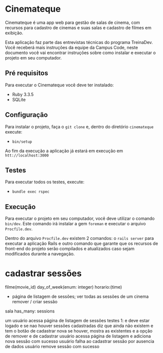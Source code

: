 # Cinemateque

Cinemateque é uma app web para gestão de salas de cinema, com recursos para
cadastro de cinemas e suas salas e cadastro de filmes em exibição.

Esta aplicação faz parte das entrevistas técnicas do programa TreinaDev. Você
receberá mais instruções da equipe da Campus Code, neste documento você vai
encontrar instruções sobre como instalar e executar o projeto em seu computador.

## Pré requisitos

Para executar o Cinemateque você deve ter instalado:

- Ruby 3.3.5
- SQLite

## Configuração

Para instalar o projeto, faça o `git clone` e, dentro do diretório `cinemateque`
execute:

- `bin/setup`

Ao fim da execução a aplicação já estará em execução em `htt://localhost:3000`

## Testes

Para executar todos os testes, execute:

- `bundle exec rspec`

## Execução

Para executar o projeto em seu computador, você deve utilizar o comando
`bin/dev`. Este comando irá instalar a gem `foreman` e executar o arquivo
`Procfile.dev`.

Dentro do arquivo `Procfile.dev` existem 2 comandos: o `rails server` para
executar a aplicação Rails e outro comando que garante que os recursos de
front-end do projeto serão compilados e atualizados caso sejam modificados
durante a navegação.


# cadastrar sessões

filme(movie_id)
day_of_week(enum: integer)
horario:(time)

- página de listagem de sessões;
ver todas as sessões de um cinema
remover / criar sessão

sala has_many: sessions

um usuário acessa página de listagem de sessões
testes 1:
e deve estar logado 
e se nao houver sessões cadastradas diz que ainda não existem e tem o botão de cadastrar nova
se houver, mostra as existentes e a opção de remover e de cadastrar
usuário acessa página de listagem e adiciona nova sessão com sucesso
usuário falha ao cadastrar sessão por ausencia de dados
usuário remove sessão com sucesso



